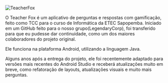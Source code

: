 ![TeacherFox](https://i.imgur.com/AsrxKvB.png)

O Teacher Fox é um aplicativo de perguntas e respostas com gamificação, feito como TCC para o curso de Informática da ETEC Sapopemba. Iniciado em um GitHub feito para o nosso grupo(LegendaryCorp), foi transferido para que eu pudesse dar continuidade, como um dos maiores colaboradores do projeto original.

Ele funciona na plataforma Android, utilizando a linguagem Java.

Alguns anos após a entrega do projeto, ele foi recentemente adaptado para versões mais recentes do Android Studio e receberá atualizações muito em breve, como refatoração de layouts, atualizações visuais e muito mais perguntas.




